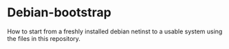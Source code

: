 # Debian-bootstrap

How to start from a freshly installed debian netinst to a usable system using the files in this repository.

